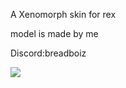 A Xenomorph skin for rex

model is made by me

Discord:breadboiz

[![](https://cdn.discordapp.com/attachments/1095130560277520445/1136135516450979980/20230801230717_1.jpg)]()
